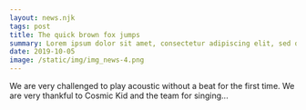 ```yaml
---
layout: news.njk
tags: post
title: The quick brown fox jumps
summary: Lorem ipsum dolor sit amet, consectetur adipiscing elit, sed do eiusmod tempor incididunt ut labore et dolore magna aliqua. 
date: 2019-10-05
image: /static/img/img_news-4.png
---
```


We are very challenged to play acoustic without a beat for the first time. We are very thankful to Cosmic Kid and the team for singing...